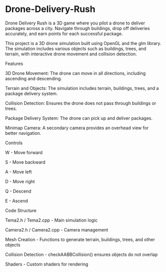 # Drone-Delivery-Rush
Drone Delivery Rush is a 3D game where you pilot a drone to deliver packages across a city. Navigate through buildings, drop off deliveries accurately, and earn points for each successful package.

This project is a 3D drone simulation built using OpenGL and the glm library. The simulation includes various objects such as buildings, trees, and terrain, with interactive drone movement and collision detection.

Features

3D Drone Movement: The drone can move in all directions, including ascending and descending.

Terrain and Objects: The simulation includes terrain, buildings, trees, and a package delivery system.

Collision Detection: Ensures the drone does not pass through buildings or trees.

Package Delivery System: The drone can pick up and deliver packages.

Minimap Camera: A secondary camera provides an overhead view for better navigation.

Controls

W - Move forward

S - Move backward

A - Move left

D - Move right

Q - Descend

E - Ascend

Code Structure

Tema2.h / Tema2.cpp - Main simulation logic

Camera2.h / Camera2.cpp - Camera management

Mesh Creation - Functions to generate terrain, buildings, trees, and other objects

Collision Detection - checkAABBCollision() ensures objects do not overlap

Shaders - Custom shaders for rendering

